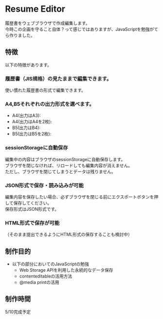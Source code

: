 # Resume Editor

履歴書をウェブブラウザで作成編集します。  
今時この企画を守ること自体？って感じではありますが、JavaScriptを勉強がてら作りました。



## 特徴
以下の特徴があります。

### 履歴書（JIS規格）の見たままで編集できます。
使い慣れた履歴書の形式で編集できます。

### A4,B5それぞれの出力形式を選べます。

- A4(出力はA3):
- A4(出力はA4を2枚):
- B5(出力はB4):
- B5(出力はB5を2枚):

### sessionStorageに自動保存

編集中の内容はブラウザのsessionStorageに自動保存します。  
ブラウザを閉じなければ、リロードしても編集内容が消えません。  
ただし、ブラウザを閉じてしまうとデータは残りません。

### JSON形式で保存・読み込みが可能

編集内容を保存したい場合、必ずブラウザを閉じる前にエクスポートボタンを押して保存してください。  
保存形式はJSON形式です。  

### HTML形式で保存が可能
（そのまま提出できるようにHTML形式の保存することも検討中）

## 制作目的
- 以下の部分においてのJavaScriptの勉強
  - Web Storage APIを利用した永続的なデータ保存
  - contenteditableの活用方法
  - @media printの活用

## 制作時間
5/10完成予定

